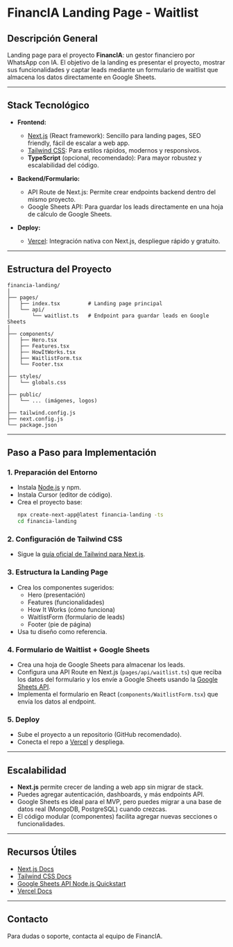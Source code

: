 # FinancIA Landing Page - Waitlist

## Descripción General
Landing page para el proyecto **FinancIA**: un gestor financiero por WhatsApp con IA. El objetivo de la landing es presentar el proyecto, mostrar sus funcionalidades y captar leads mediante un formulario de waitlist que almacena los datos directamente en Google Sheets.

---

## Stack Tecnológico

- **Frontend:**
  - [Next.js](https://nextjs.org/) (React framework): Sencillo para landing pages, SEO friendly, fácil de escalar a web app.
  - [Tailwind CSS](https://tailwindcss.com/): Para estilos rápidos, modernos y responsivos.
  - **TypeScript** (opcional, recomendado): Para mayor robustez y escalabilidad del código.

- **Backend/Formulario:**
  - API Route de Next.js: Permite crear endpoints backend dentro del mismo proyecto.
  - Google Sheets API: Para guardar los leads directamente en una hoja de cálculo de Google Sheets.

- **Deploy:**
  - [Vercel](https://vercel.com/): Integración nativa con Next.js, despliegue rápido y gratuito.

---

## Estructura del Proyecto

```
financia-landing/
│
├── pages/
│   ├── index.tsx         # Landing page principal
│   └── api/
│       └── waitlist.ts   # Endpoint para guardar leads en Google Sheets
│
├── components/
│   ├── Hero.tsx
│   ├── Features.tsx
│   ├── HowItWorks.tsx
│   ├── WaitlistForm.tsx
│   └── Footer.tsx
│
├── styles/
│   └── globals.css
│
├── public/
│   └── ... (imágenes, logos)
│
├── tailwind.config.js
├── next.config.js
└── package.json
```

---

## Paso a Paso para Implementación

### 1. Preparación del Entorno
- Instala [Node.js](https://nodejs.org/) y npm.
- Instala Cursor (editor de código).
- Crea el proyecto base:
  ```bash
  npx create-next-app@latest financia-landing -ts
  cd financia-landing
  ```

### 2. Configuración de Tailwind CSS
- Sigue la [guía oficial de Tailwind para Next.js](https://tailwindcss.com/docs/guides/nextjs).

### 3. Estructura la Landing Page
- Crea los componentes sugeridos:
  - Hero (presentación)
  - Features (funcionalidades)
  - How It Works (cómo funciona)
  - WaitlistForm (formulario de leads)
  - Footer (pie de página)
- Usa tu diseño como referencia.

### 4. Formulario de Waitlist + Google Sheets
- Crea una hoja de Google Sheets para almacenar los leads.
- Configura una API Route en Next.js (`pages/api/waitlist.ts`) que reciba los datos del formulario y los envíe a Google Sheets usando la [Google Sheets API](https://developers.google.com/sheets/api/quickstart/nodejs).
- Implementa el formulario en React (`components/WaitlistForm.tsx`) que envía los datos al endpoint.

### 5. Deploy
- Sube el proyecto a un repositorio (GitHub recomendado).
- Conecta el repo a [Vercel](https://vercel.com/) y despliega.

---

## Escalabilidad
- **Next.js** permite crecer de landing a web app sin migrar de stack.
- Puedes agregar autenticación, dashboards, y más endpoints API.
- Google Sheets es ideal para el MVP, pero puedes migrar a una base de datos real (MongoDB, PostgreSQL) cuando crezcas.
- El código modular (componentes) facilita agregar nuevas secciones o funcionalidades.

---

## Recursos Útiles
- [Next.js Docs](https://nextjs.org/docs)
- [Tailwind CSS Docs](https://tailwindcss.com/docs)
- [Google Sheets API Node.js Quickstart](https://developers.google.com/sheets/api/quickstart/nodejs)
- [Vercel Docs](https://vercel.com/docs)

---

## Contacto
Para dudas o soporte, contacta al equipo de FinancIA. 